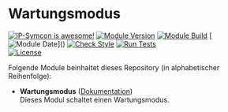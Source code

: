 # Wartungsmodus

[![IP-Symcon is awesome!](https://img.shields.io/badge/IP--Symcon-6.1-blue.svg)](https://www.symcon.de)
[![Module Version](https://img.shields.io/badge/Module_Version-1.0-blue.svg)]()
[![Module Build](https://img.shields.io/badge/Module_Build-1-blue.svg)]()
[![Module Date](https://img.shields.io/badge/Module_Date-20221028_(28.10.2022)-blue.svg)]()  
[![Check Style](https://github.com/ubittner/Wartungsmodus/workflows/Check%20Style/badge.svg)](https://github.com/ubittner/Wartungsmodus/actions)
[![Run Tests](https://github.com/ubittner/Wartungsmodus/workflows/Run%20Tests/badge.svg)](https://github.com/ubittner/Wartungsmodus/actions)  
[![License](https://img.shields.io/badge/License-CC%20BY--NC--SA%204.0-green.svg)](https://creativecommons.org/licenses/by-nc-sa/4.0/)

Folgende Module beinhaltet dieses Repository (in alphabetischer Reihenfolge):

- __Wartungsmodus__ ([Dokumentation](Wartungsmodus))  
  Dieses Modul schaltet einen Wartungsmodus.
